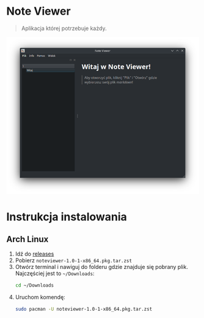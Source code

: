 # Note Viewer
> Aplikacja której potrzebuje każdy.

![Screenshot](screenshot.png)

# Instrukcja instalowania
## Arch Linux
1. Idź do [releases](https://github.com/Pix3lM0on/note-viewer/releases)
2. Pobierz `noteviewer-1.0-1-x86_64.pkg.tar.zst`
3. Otwórz terminal i nawiguj do folderu gdzie znajduje się pobrany plik. Najczęściej jest to `~/Downloads`:
   ```bash
   cd ~/Downloads
   ```
4. Uruchom komendę:
   ```bash
   sudo pacman -U noteviewer-1.0-1-x86_64.pkg.tar.zst
   ```
